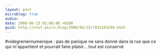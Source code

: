 ```yaml
---
layout: post
microblog: true
audio: 
date: 2008-06-15 02:00:00 +0200
guid: http://xtof.micro.blog/2008/06/15/t835161694.html
---
```

#videgreniernumerique : pas de panique ne sera donné dans la rue que ce qui m'appartient et pourrait faire plaisir... tout est conservé
